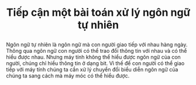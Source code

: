 <h1 align="center"> <p>Tiếp cận một bài toán xử lý ngôn ngữ tự nhiên</p></h1>
Ngôn ngữ tự nhiên là ngôn ngữ mà con người giao tiếp với nhau hàng ngày. Thông qua ngôn ngữ con người có thể trao đổi thông tin với nhau và có thể hiểu được nhau. Nhưng máy tính không thể hiểu được ngôn ngữ của con người, chúng chỉ hiểu thông tin ở dạng bit. Vì thế để con người có thể giao tiếp với máy tính chúng ta cần xử lý chuyển đổi biểu diễn ngôn ngữ của chúng ta sang cách mà máy móc có thể hiểu được. 
